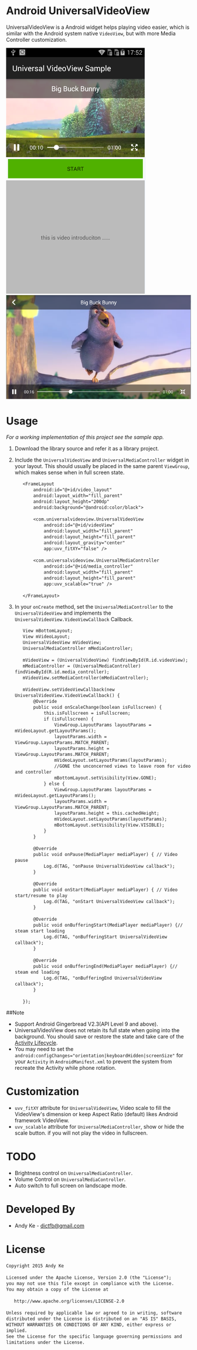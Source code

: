 # Android UniversalVideoView

UniversalVideoView is a Android widget helps playing video easier, which is similar with the Android system native `VideoView`,
but with more Media Controller customization.

![Sample Screenshot 1](./screenshot/screen1.png)
![Sample Screenshot 2](./screenshot/screen2.png)

# Usage

*For a working implementation of this project see the sample app.*

  1. Download the library source and refer it as a library project.

  2. Include the `UniversalVideoView` and  `UniversalMediaController` widget in your layout. This should usually be placed
     in the same parent `ViewGroup`, which makes sense when in full screen state.

            <FrameLayout
                android:id="@+id/video_layout"
                android:layout_width="fill_parent"
                android:layout_height="200dp"
                android:background="@android:color/black">

                <com.universalvideoview.UniversalVideoView
                    android:id="@+id/videoView"
                    android:layout_width="fill_parent"
                    android:layout_height="fill_parent"
                    android:layout_gravity="center"
                    app:uvv_fitXY="false" />

                <com.universalvideoview.UniversalMediaController
                    android:id="@+id/media_controller"
                    android:layout_width="fill_parent"
                    android:layout_height="fill_parent"
                    app:uvv_scalable="true" />

            </FrameLayout>

  3. In your `onCreate` method, set the `UniversalMediaController` to the `UniversalVideoView` and implements the `UniversalVideoView.VideoViewCallback` Callback.

            View mBottomLayout;
            View mVideoLayout;
            UniversalVideoView mVideoView;
            UniversalMediaController mMediaController;

            mVideoView = (UniversalVideoView) findViewById(R.id.videoView);
            mMediaController = (UniversalMediaController) findViewById(R.id.media_controller);
            mVideoView.setMediaController(mMediaController);

            mVideoView.setVideoViewCallback(new UniversalVideoView.VideoViewCallback() {
                @Override
                public void onScaleChange(boolean isFullscreen) {
                    this.isFullscreen = isFullscreen;
                    if (isFullscreen) {
                        ViewGroup.LayoutParams layoutParams = mVideoLayout.getLayoutParams();
                        layoutParams.width = ViewGroup.LayoutParams.MATCH_PARENT;
                        layoutParams.height = ViewGroup.LayoutParams.MATCH_PARENT;
                        mVideoLayout.setLayoutParams(layoutParams);
                        //GONE the unconcerned views to leave room for video and controller
                        mBottomLayout.setVisibility(View.GONE);
                    } else {
                        ViewGroup.LayoutParams layoutParams = mVideoLayout.getLayoutParams();
                        layoutParams.width = ViewGroup.LayoutParams.MATCH_PARENT;
                        layoutParams.height = this.cachedHeight;
                        mVideoLayout.setLayoutParams(layoutParams);
                        mBottomLayout.setVisibility(View.VISIBLE);
                    }
                }

                @Override
                public void onPause(MediaPlayer mediaPlayer) { // Video pause
                    Log.d(TAG, "onPause UniversalVideoView callback");
                }

                @Override
                public void onStart(MediaPlayer mediaPlayer) { // Video start/resume to play
                    Log.d(TAG, "onStart UniversalVideoView callback");
                }

                @Override
                public void onBufferingStart(MediaPlayer mediaPlayer) {// steam start loading
                    Log.d(TAG, "onBufferingStart UniversalVideoView callback");
                }

                @Override
                public void onBufferingEnd(MediaPlayer mediaPlayer) {// steam end loading
                    Log.d(TAG, "onBufferingEnd UniversalVideoView callback");
                }

            });


##Note

  * Support Android Gingerbread V2.3(API Level 9 and above).
  * UniversalVideoView does not retain its full state when going into the background.
    You should save or restore the state and take care of the [Activity Lifecycle](http://developer.android.com/intl/ko/guide/components/activities.html#Lifecycle).
  * You may need to set the `android:configChanges="orientation|keyboardHidden|screenSize"` for your `Activity` in `AndroidManifest.xml`
    to prevent the system from recreate the Activity while phone rotation.

# Customization

 * `uvv_fitXY` attribute for `UniversalVideoView`, Video scale to fill the VideoView's dimension or keep Aspect Ratio (default) likes Android framework VideoView.
 * `uvv_scalable` attribute for `UniversalMediaController`, show or hide the scale button. if you will not play the video in fullscreen.

# TODO
 * Brightness control on `UniversalMediaController`.
 * Volume Control on `UniversalMediaController`.
 * Auto switch to full screen on landscape mode.

# Developed By

 * Andy Ke - <dictfb@gmail.com>

# License

    Copyright 2015 Andy Ke

    Licensed under the Apache License, Version 2.0 (the "License");
    you may not use this file except in compliance with the License.
    You may obtain a copy of the License at

       http://www.apache.org/licenses/LICENSE-2.0

    Unless required by applicable law or agreed to in writing, software
    distributed under the License is distributed on an "AS IS" BASIS,
    WITHOUT WARRANTIES OR CONDITIONS OF ANY KIND, either express or implied.
    See the License for the specific language governing permissions and
    limitations under the License.

